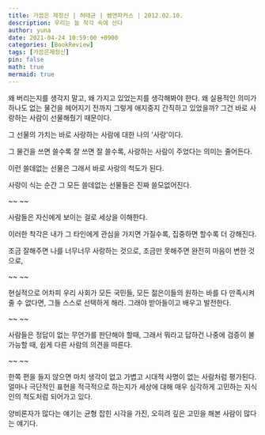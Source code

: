 ```yaml
---
title: 가끔은 제정신 | 허태균 | 쌤앤파커스 | 2012.02.10.
description: 우리는 늘 착각 속에 산다
author: yuna
date: 2021-04-24 10:59:00 +0900
categories: [BookReview]
tags: [가끔은제정신]
pin: false
math: true
mermaid: true
---
```



왜 버리는지를 생각지 말고, 왜 가지고 있었는지를 생각해봐야 한다.
왜 실용적인 의미가 하나도 없는 물건을 헤어지기 전까지 그렇게 애지중지 간직하고 있었을까?
그건 바로 사랑하는 사람이 선물해줬기 때문이다.
 
그 선물의 가치는 바로 사랑하는 사람에 대한 나의 '사랑'이다.
 
그 물건을 쓰면 쓸수록 잘 쓰면 잘 쓸수록, 사랑하는 사람이 주었다는 의미는 줄어든다.
 
이런 쓸데없는 선물은 그래서 바로 사랑의 척도가 된다.
 
사랑이 식는 순간 그 모든 쓸데없는 선물들은 진짜 쓸모없어진다.
 
 
 
~~ ~~
 
 
 
사람들은 자신에게 보이는 걸로 세상을 이해한다.
 
이러한 착각은 내가 그 타인에게 관심을 가지면 가질수록, 집중하면 할수록 더 강해진다.
 
조금 잘해주면 나를 너무너무 사랑하는 것으로, 조금만 못해주면 완전히 마음이 변한 것으로,
 
 
 
~~ ~~
 
 
 
현실적으로 어차피 우리 사회가 모든 국민들, 모든 젊은이들의 원하는 바를 다 만족시켜줄 수 없다면,
그들 스스로 선택하게 해라.
그래야 받아들이고 배우고 발전한다.
 
 
 
~~ ~~
 
 
 
사람들은 정답이 없는 무언가를 판단해야 할때,
그래서 뭐라고 답하건 나중에 검증이 불가능할 때,
쉽게 다른 사람의 의견을 따른다.
 
 
 
~~ ~~
 
 
 
한쪽 편을 들지 않으면 마치 생각이 없고 가볍고 시대적 사명이 없는 사람처럼 평가된다.
얼마나 극단적인 표현을 적극적으로 하는지가 세상에 대해 매우 심각하게 고민하는 지식인의 척도처럼 되어가고 있다.
 
양비론자가 많다는 얘기는 균형 잡힌 시각을 가진, 
오히려 깊은 고민을 해본 사람이 많다는 얘기다.
